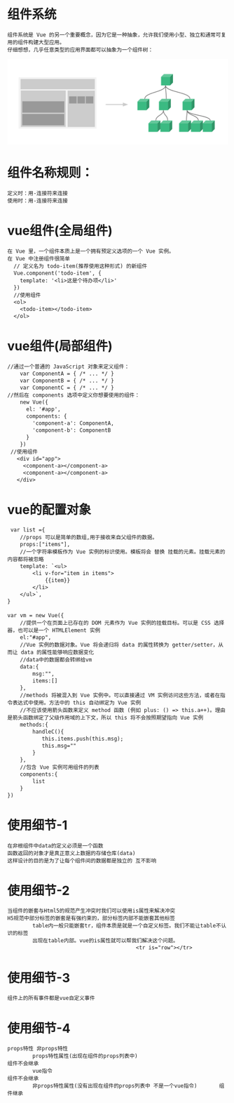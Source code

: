 # 组件系统
    组件系统是 Vue 的另一个重要概念，因为它是一种抽象，允许我们使用小型、独立和通常可复用的组件构建大型应用。
    仔细想想，几乎任意类型的应用界面都可以抽象为一个组件树：
  ![组件](img/components.png)

# 组件名称规则：
    定义时：用-连接符来连接
    使用时：用-连接符来连接

# vue组件(全局组件)
    在 Vue 里，一个组件本质上是一个拥有预定义选项的一个 Vue 实例。
    在 Vue 中注册组件很简单
      // 定义名为 todo-item(推荐使用这种形式) 的新组件
      Vue.component('todo-item', {
        template: '<li>这是个待办项</li>'
      })
      //使用组件
      <ol>
        <todo-item></todo-item>
      </ol>
      
# vue组件(局部组件)
    //通过一个普通的 JavaScript 对象来定义组件：
        var ComponentA = { /* ... */ }
        var ComponentB = { /* ... */ }
        var ComponentC = { /* ... */ }
    //然后在 components 选项中定义你想要使用的组件：
        new Vue({
          el: '#app',
          components: {
            'component-a': ComponentA,
            'component-b': ComponentB
          }
        })
     //使用组件
       <div id="app">
         <component-a></component-a>
         <component-a></component-a>
       </div> 

# vue的配置对象
     var list ={
        //props 可以是简单的数组,用于接收来自父组件的数据。
        props:["items"],
        //一个字符串模板作为 Vue 实例的标识使用。模板将会 替换 挂载的元素。挂载元素的内容都将被忽略
        template: `<ul>
            <li v-for="item in items">
                {{item}}
            </li>
        </ul>`,
    }

    var vm = new Vue({
        //提供一个在页面上已存在的 DOM 元素作为 Vue 实例的挂载目标。可以是 CSS 选择器，也可以是一个 HTMLElement 实例
        el:"#app",
        //Vue 实例的数据对象。Vue 将会递归将 data 的属性转换为 getter/setter，从而让 data 的属性能够响应数据变化
        //data中的数据都会转绑给vm
        data:{
            msg:"",
            items:[]
        },
        //methods 将被混入到 Vue 实例中。可以直接通过 VM 实例访问这些方法，或者在指令表达式中使用。方法中的 this 自动绑定为 Vue 实例
        //不应该使用箭头函数来定义 method 函数 (例如 plus: () => this.a++)。理由是箭头函数绑定了父级作用域的上下文，所以 this 将不会按照期望指向 Vue 实例
        methods:{
            handleC(){
               this.items.push(this.msg);
               this.msg=""
            }
        },
        //包含 Vue 实例可用组件的列表
        components:{
            list
        }
    })    

# 使用细节-1
    在非根组件中data的定义必须是一个函数
    函数返回的对象才是真正意义上数据的存储仓库(data)
    这样设计的目的是为了让每个组件间的数据都是独立的 互不影响

# 使用细节-2
    当组件的嵌套与Html5的规范产生冲突时我们可以使用is属性来解决冲突
    H5规范中部分标签的嵌套是有强约束的，部分标签内部不能嵌套其他标签
            table内一般只能嵌套tr，组件本质是就是一个自定义标签。我们不能让table不认识的标签
            出现在table内部。vue的is属性就可以帮我们解决这个问题。
                                             <tr is="row"></tr>

# 使用细节-3
    组件上的所有事件都是vue自定义事件

# 使用细节-4
    props特性 非props特性
            props特性属性(出现在组件的props列表中)                            组件不会继承
            vue指令                                                          组件不会继承
            非props特性属性(没有出现在组件的props列表中 不是一个vue指令)       组件继承


   








